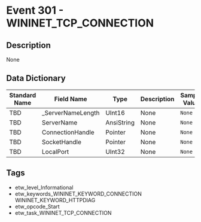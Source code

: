 # Event 301 - WININET_TCP_CONNECTION

## Description
None

## Data Dictionary
|Standard Name|Field Name|Type|Description|Sample Value|
|---|---|---|---|---|
|TBD|_ServerNameLength|UInt16|None|`None`|
|TBD|ServerName|AnsiString|None|`None`|
|TBD|ConnectionHandle|Pointer|None|`None`|
|TBD|SocketHandle|Pointer|None|`None`|
|TBD|LocalPort|UInt32|None|`None`|

## Tags
* etw_level_Informational
* etw_keywords_WININET_KEYWORD_CONNECTION WININET_KEYWORD_HTTPDIAG
* etw_opcode_Start
* etw_task_WININET_TCP_CONNECTION